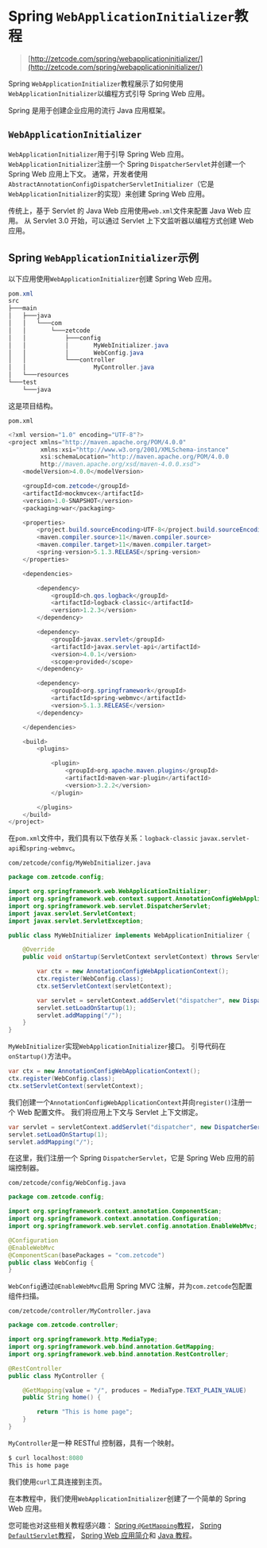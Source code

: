 # Spring `WebApplicationInitializer`教程

> [http://zetcode.com/spring/webapplicationinitializer/](http://zetcode.com/spring/webapplicationinitializer/)

Spring `WebApplicationInitializer`教程展示了如何使用`WebApplicationInitializer`以编程方式引导 Spring Web 应用。

Spring 是用于创建企业应用的流行 Java 应用框架。

## `WebApplicationInitializer`

`WebApplicationInitializer`用于引导 Spring Web 应用。 `WebApplicationInitializer`注册一个 Spring `DispatcherServlet`并创建一个 Spring Web 应用上下文。 通常，开发者使用`AbstractAnnotationConfigDispatcherServletInitializer`（它是`WebApplicationInitializer`的实现）来创建 Spring Web 应用。

传统上，基于 Servlet 的 Java Web 应用使用`web.xml`文件来配置 Java Web 应用。 从 Servlet 3.0 开始，可以通过 Servlet 上下文监听器以编程方式创建 Web 应用。

## Spring `WebApplicationInitializer`示例

以下应用使用`WebApplicationInitializer`创建 Spring Web 应用。

```java
pom.xml
src
├───main
│   ├───java
│   │   └───com
│   │       └───zetcode
│   │           ├───config
│   │           │       MyWebInitializer.java
│   │           │       WebConfig.java
│   │           └───controller
│   │                   MyController.java
│   └───resources
└───test
    └───java

```

这是项目结构。

`pom.xml`

```java
<?xml version="1.0" encoding="UTF-8"?>
<project xmlns="http://maven.apache.org/POM/4.0.0"
         xmlns:xsi="http://www.w3.org/2001/XMLSchema-instance"
         xsi:schemaLocation="http://maven.apache.org/POM/4.0.0 
         http://maven.apache.org/xsd/maven-4.0.0.xsd">
    <modelVersion>4.0.0</modelVersion>

    <groupId>com.zetcode</groupId>
    <artifactId>mockmvcex</artifactId>
    <version>1.0-SNAPSHOT</version>
    <packaging>war</packaging>

    <properties>
        <project.build.sourceEncoding>UTF-8</project.build.sourceEncoding>
        <maven.compiler.source>11</maven.compiler.source>
        <maven.compiler.target>11</maven.compiler.target>
        <spring-version>5.1.3.RELEASE</spring-version>
    </properties>

    <dependencies>

        <dependency>
            <groupId>ch.qos.logback</groupId>
            <artifactId>logback-classic</artifactId>
            <version>1.2.3</version>
        </dependency>

        <dependency>
            <groupId>javax.servlet</groupId>
            <artifactId>javax.servlet-api</artifactId>
            <version>4.0.1</version>
            <scope>provided</scope>
        </dependency>

        <dependency>
            <groupId>org.springframework</groupId>
            <artifactId>spring-webmvc</artifactId>
            <version>5.1.3.RELEASE</version>
        </dependency>

    </dependencies>

    <build>
        <plugins>

            <plugin>
                <groupId>org.apache.maven.plugins</groupId>
                <artifactId>maven-war-plugin</artifactId>
                <version>3.2.2</version>
            </plugin>

        </plugins>
    </build>
</project>

```

在`pom.xml`文件中，我们具有以下依存关系：`logback-classic` `javax.servlet-api`和`spring-webmvc`。

`com/zetcode/config/MyWebInitializer.java`

```java
package com.zetcode.config;

import org.springframework.web.WebApplicationInitializer;
import org.springframework.web.context.support.AnnotationConfigWebApplicationContext;
import org.springframework.web.servlet.DispatcherServlet;
import javax.servlet.ServletContext;
import javax.servlet.ServletException;

public class MyWebInitializer implements WebApplicationInitializer {

    @Override
    public void onStartup(ServletContext servletContext) throws ServletException {

        var ctx = new AnnotationConfigWebApplicationContext();
        ctx.register(WebConfig.class);
        ctx.setServletContext(servletContext);

        var servlet = servletContext.addServlet("dispatcher", new DispatcherServlet(ctx));
        servlet.setLoadOnStartup(1);
        servlet.addMapping("/");
    }
}

```

`MyWebInitializer`实现`WebApplicationInitializer`接口。 引导代码在`onStartup()`方法中。

```java
var ctx = new AnnotationConfigWebApplicationContext();
ctx.register(WebConfig.class);
ctx.setServletContext(servletContext);

```

我们创建一个`AnnotationConfigWebApplicationContext`并向`register()`注册一个 Web 配置文件。 我们将应用上下文与 Servlet 上下文绑定。

```java
var servlet = servletContext.addServlet("dispatcher", new DispatcherServlet(ctx));
servlet.setLoadOnStartup(1);
servlet.addMapping("/");

```

在这里，我们注册一个 Spring `DispatcherServlet`，它是 Spring Web 应用的前端控制器。

`com/zetcode/config/WebConfig.java`

```java
package com.zetcode.config;

import org.springframework.context.annotation.ComponentScan;
import org.springframework.context.annotation.Configuration;
import org.springframework.web.servlet.config.annotation.EnableWebMvc;

@Configuration
@EnableWebMvc
@ComponentScan(basePackages = "com.zetcode")
public class WebConfig {
}

```

`WebConfig`通过`@EnableWebMvc`启用 Spring MVC 注解，并为`com.zetcode`包配置组件扫描。

`com/zetcode/controller/MyController.java`

```java
package com.zetcode.controller;

import org.springframework.http.MediaType;
import org.springframework.web.bind.annotation.GetMapping;
import org.springframework.web.bind.annotation.RestController;

@RestController
public class MyController {

    @GetMapping(value = "/", produces = MediaType.TEXT_PLAIN_VALUE)
    public String home() {

        return "This is home page";
    }
}

```

`MyController`是一种 RESTful 控制器，具有一个映射。

```java
$ curl localhost:8080
This is home page

```

我们使用`curl`工具连接到主页。

在本教程中，我们使用`WebApplicationInitializer`创建了一个简单的 Spring Web 应用。

您可能也对这些相关教程感兴趣： [Spring `@GetMapping`教程](/spring/getmapping/)， [Spring `DefaultServlet`教程](/spring/defaultservlet/)， [Spring Web 应用简介](/articles/springwebfirst/)和 [Java 教程](/lang/java/)。